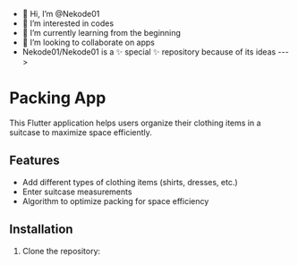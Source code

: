 - 👋 Hi, I’m @Nekode01
- 👀 I’m interested in codes 
- 🌱 I’m currently learning from the beginning
- 💞️ I’m looking to collaborate on apps
- 
   Nekode01/Nekode01 is a ✨ special ✨ repository because of its ideas
--->
# Packing App

This Flutter application helps users organize their clothing items in a suitcase to maximize space efficiently.

## Features
- Add different types of clothing items (shirts, dresses, etc.)
- Enter suitcase measurements
- Algorithm to optimize packing for space efficiency

## Installation

1. Clone the repository:
   ```sh
